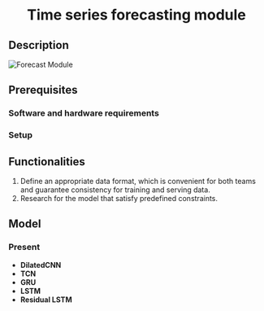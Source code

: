<div align="center">
<h1> Time series forecasting module
</div>



## Description
![Forecast Module](../figures/forecast-module.png)
## Prerequisites

### Software and hardware requirements
### Setup
## Functionalities
1. Define an appropriate data format, which is convenient for both teams and guarantee consistency for training and serving data.
2. Research for the model that satisfy predefined constraints.
## Model
### Present
* **DilatedCNN**
* **TCN**
* **GRU**
* **LSTM**
* **Residual LSTM**
